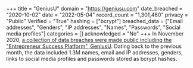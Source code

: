 +++
title = "GeniusU"
domain = "https://geniusu.com"
date_breached = "2020-10-02"
date = "2022-05-04"
record_count = "1,301,460"
privacy = "Public"
Verified = "True"
hashing = ["bcrypt"]
breached_data = ["Email addresses", "Genders", "IP addresses", "Names", "Passwords", "Social media profiles"]
categories = []
acknowledged = "No"
+++
In November 2020, <a href="https://www.databreaches.net/more-drama-on-a-forum-and-a-slew-of-new-databases-dumped/" target="_blank" rel="noopener">a collection of data breaches were made public including the &quot;Entrepreneur Success Platform&quot;, GeniusU</a>. Dating back to the previous month, the data included 1.3M names, email and IP addresses, genders, links to social media profiles and passwords stored as bcrypt hashes.
